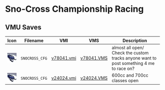 # Sno-Cross Championship Racing

## VMU Saves

| Icon | Filename | VMI | VMS | Description |
|------|----------|-----|-----|-------------|
| ![Sno-Cross Championship Racing](../icons/SNOCROSS_CFG.GIF) | `SNOCROSS_CFG` | [v78041.vmi](v78041.vmi) | [v78041.VMS](v78041.VMS) | almost all open/ Check the custom tracks anyone want to post something 4 me to race on?  |
| ![Sno-Cross Championship Racing](../icons/SNOCROSS_CFG.GIF) | `SNOCROSS_CFG` | [v24024.vmi](v24024.vmi) | [v24024.VMS](v24024.VMS) | 600cc and 700cc classes open  |
